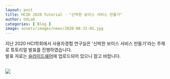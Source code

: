```yaml
---
layout: post
title: HCIK 2020 Tutorial - "신박한 보이스 서비스 만들기"
author: UXLab
categories: [ Blog ]
image: assets/images/news/2020-08-31-01.jpg
---
```



  지난 2020 HCI학회에서 사용자경험 연구실은 '신박한 보이스 서비스 만들기'라는 주제로 튜토리얼 발표를 진행하였습니다. <br> 발표 자료는 [슬라이드쉐어](https://www.slideshare.net/joonyale/voice-service-design-tips-238330239)에 업로드되어 있으니 참고 바랍니다. <br><br>

<img src="{{site.baseurl}}/assets/images/news/2020-08-31-01.jpg">

